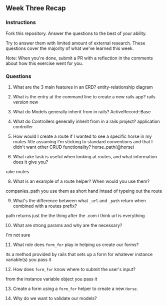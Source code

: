 ## Week Three Recap

### Instructions
Fork this repository. Answer the questions to the best of your ability.

Try to answer them with limited amount of external research. These questions cover the majority of what we've learned this week.

Note: When you're done, submit a PR with a reflection in the comments about how this exercise went for you.

### Questions

1. What are the 3 main features in an ERD?
entity-relationship diagram

3. What is the entry at the command line to create a new rails app?
rails _version_ new
4. What do Models generally inherit from in rails?
ActiveRecord::Base
5. What do Controllers generally inherit from in a rails project?
application controller
6. How would I create a route if I wanted to see a specific horse in my routes fitle assuming I'm sticking to standard conventions and that I didn't want other CRUD functionality?
horse_path(@horse)
7. What rake task is useful when looking at routes, and what information does it give you?

rake routes

8. What is an example of a route helper? When would you use them?

companies_path you use them as short hand intead of typeing out the route 

9. What's the difference between what `_url` and `_path` return when combined with a routes prefix?

path returns just the the thing after the .com i think url is everything


10. What are strong params and why are the necessary?

I'm not sure


11. What role does `form_for` play in helping us create our forms?

its a method provided by rails that sets up a form for whatever instance variable(s) you pass it


12. How does `form_for` know where to submit the user's input?

from the instance variable object you pass it

13. Create a form using a `form_for` helper to create a new `Horse`. 

14. Why do we want to validate our models?
